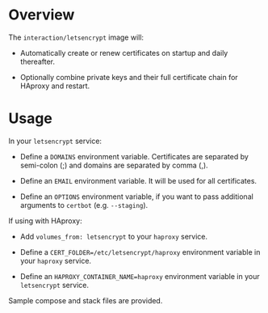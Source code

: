 # Overview

The `interaction/letsencrypt` image will:

  * Automatically create or renew certificates on startup and daily thereafter.

  * Optionally combine private keys and their full certificate chain for
    HAproxy and restart.

# Usage

In your `letsencrypt` service:

  * Define a `DOMAINS` environment variable. Certificates are separated by
    semi-colon (;) and domains are separated by comma (,).

  * Define an `EMAIL` environment variable. It will be used for all
    certificates.

  * Define an `OPTIONS` environment variable, if you want to pass additional
    arguments to `certbot` (e.g. `--staging`).

If using with HAproxy:

  * Add `volumes_from: letsencrypt` to your `haproxy` service.

  * Define a `CERT_FOLDER=/etc/letsencrypt/haproxy` environment variable in
    your `haproxy` service.

  * Define an `HAPROXY_CONTAINER_NAME=haproxy` environment variable in your
    `letsencrypt` service.

Sample compose and stack files are provided.
